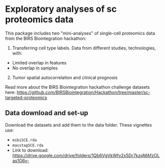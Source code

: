 # Exploratory analyses of sc proteomics data

This package includes two "mini-analyses" of single-cell proteomics data from the BIRS Biointegration hackathon:

1. Transferring cell type labels. Data from different studies, technologies, with:
  - Limited overlap in features
  - No overlap in samples
2. Tumor spatial autocorrelation and clinical prognosis

Read more about the BIRS Biointegration hackathon challenge datasets here: https://github.com/BIRSBiointegration/Hackathon/tree/master/sc-targeted-proteomics

## Data download and set-up

Download the datasets and add them to the data folder. These vignettes use: 

- `mibiSCE.rda`
- `masstagSCE.rda`
- Link to download: https://drive.google.com/drive/folders/1Qb6VgVkWfy2x5Dr7kzqMAfzOLas1G6v-

